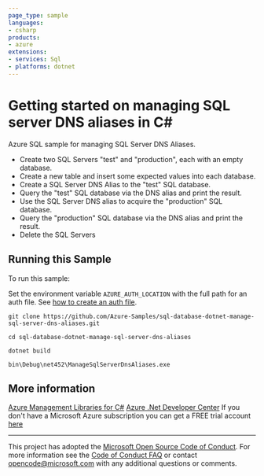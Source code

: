 ```yaml
---
page_type: sample
languages:
- csharp
products:
- azure
extensions:
- services: Sql
- platforms: dotnet
---
```


# Getting started on managing SQL server DNS aliases in C# #

 Azure SQL sample for managing SQL Server DNS Aliases.
  - Create two SQL Servers "test" and "production", each with an empty database.
  - Create a new table and insert some expected values into each database.
  - Create a SQL Server DNS Alias to the "test" SQL database.
  - Query the "test" SQL database via the DNS alias and print the result.
  - Use the SQL Server DNS alias to acquire the "production" SQL database.
  - Query the "production" SQL database via the DNS alias and print the result.
  - Delete the SQL Servers


## Running this Sample ##

To run this sample:

Set the environment variable `AZURE_AUTH_LOCATION` with the full path for an auth file. See [how to create an auth file](https://github.com/Azure/azure-libraries-for-net/blob/master/AUTH.md).

    git clone https://github.com/Azure-Samples/sql-database-dotnet-manage-sql-server-dns-aliases.git

    cd sql-database-dotnet-manage-sql-server-dns-aliases

    dotnet build

    bin\Debug\net452\ManageSqlServerDnsAliases.exe

## More information ##

[Azure Management Libraries for C#](https://github.com/Azure/azure-sdk-for-net/tree/Fluent)
[Azure .Net Developer Center](https://azure.microsoft.com/en-us/develop/net/)
If you don't have a Microsoft Azure subscription you can get a FREE trial account [here](http://go.microsoft.com/fwlink/?LinkId=330212)

---

This project has adopted the [Microsoft Open Source Code of Conduct](https://opensource.microsoft.com/codeofconduct/). For more information see the [Code of Conduct FAQ](https://opensource.microsoft.com/codeofconduct/faq/) or contact [opencode@microsoft.com](mailto:opencode@microsoft.com) with any additional questions or comments.